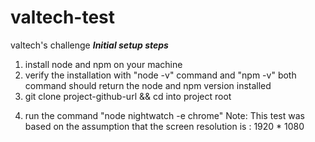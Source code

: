 # valtech-test
valtech's challenge
***Initial setup steps***
1. install node and npm on your machine
2. verify the installation with "node -v" command and "npm -v"
both command should return the node and npm version installed
3. git clone project-github-url && cd into project root <dir>
4. run the command "node nightwatch -e chrome"
Note: This test was based on the assumption that the screen resolution is : 1920 * 1080
